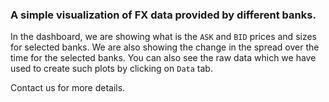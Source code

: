 ### A simple visualization of FX data provided by different banks.

In the dashboard, we are showing what is the `ASK` and `BID` prices and sizes for selected banks. We are also showing the change in the spread over the time for the selected banks. You can also see the raw data which we have used to create such plots by clicking on `Data` tab.



Contact us for more details.